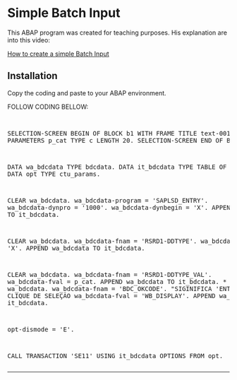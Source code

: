 Simple Batch Input
==========================

This ABAP program was created for teaching purposes. His explanation are into this video:

<a href="http://www.youtube.com/watch?v=p1RGHq0QgbE&list=UU1m92lTepCpEYDu08QYCSrw&feature=c4-overview" target="_blank">How to create a simple Batch Input</a>




Installation
------------

Copy the coding and paste to your ABAP environment.



FOLLOW CODING BELLOW:

<div class><pre>

SELECTION-SCREEN BEGIN OF BLOCK b1 WITH FRAME TITLE text-001.
PARAMETERS p_cat TYPE c LENGTH 20.
SELECTION-SCREEN END OF BLOCK b1.

DATA wa_bdcdata TYPE bdcdata.
DATA it_bdcdata TYPE TABLE OF bdcdata.
DATA opt TYPE ctu_params.

CLEAR wa_bdcdata.
wa_bdcdata-program  = 'SAPLSD_ENTRY'.
wa_bdcdata-dynpro   = '1000'.
wa_bdcdata-dynbegin = 'X'.
APPEND wa_bdcdata TO it_bdcdata.

CLEAR wa_bdcdata.
wa_bdcdata-fnam  = 'RSRD1-DDTYPE'.
wa_bdcdata-fval   = 'X'.
APPEND wa_bdcdata TO it_bdcdata.

CLEAR wa_bdcdata.
wa_bdcdata-fnam  = 'RSRD1-DDTYPE_VAL'.
wa_bdcdata-fval   = p_cat.
APPEND wa_bdcdata TO it_bdcdata.
*
CLEAR wa_bdcdata.
wa_bdcdata-fnam  = 'BDC_OKCODE'. "SIGINIFICA 'ENTER' OU CLIQUE DE SELEÇÃO
wa_bdcdata-fval   = 'WB_DISPLAY'.
APPEND wa_bdcdata TO it_bdcdata.

opt-dismode = 'E'.



CALL TRANSACTION 'SE11' USING it_bdcdata OPTIONS FROM opt.
</pre></div>
___________
